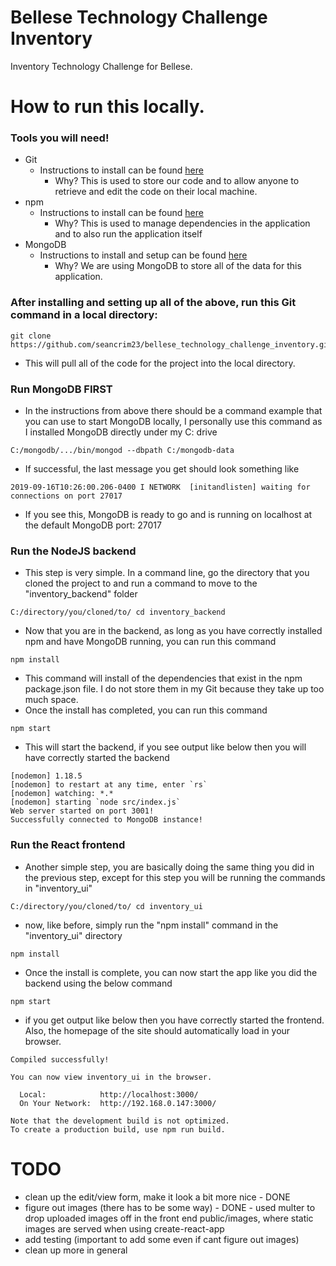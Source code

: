 # Bellese Technology Challenge Inventory
Inventory Technology Challenge for Bellese.

# How to run this locally.
### Tools you will need!
- Git
  - Instructions to install can be found [here](https://git-scm.com/book/en/v2/Getting-Started-Installing-Git)
    - Why? This is used to store our code and to allow anyone to retrieve and edit the code on their local machine.
- npm
  - Instructions to install can be found [here](https://www.npmjs.com/get-npm)
    - Why? This is used to manage dependencies in the application and to also run the application itself
- MongoDB
  - Instructions to install and setup can be found [here](https://docs.mongodb.com/v3.2/tutorial/install-mongodb-on-windows/)
    - Why? We are using MongoDB to store all of the data for this application.

### After installing and setting up all of the above, run this Git command in a local directory:
```
git clone https://github.com/seancrim23/bellese_technology_challenge_inventory.git
```
- This will pull all of the code for the project into the local directory.

### Run MongoDB FIRST
- In the instructions from above there should be a command example that you can use to start MongoDB locally, I personally use this command as I installed MongoDB directly under my C: drive
```
C:/mongodb/.../bin/mongod --dbpath C:/mongodb-data
```
- If successful, the last message you get should look something like
```
2019-09-16T10:26:00.206-0400 I NETWORK  [initandlisten] waiting for connections on port 27017
```
- If you see this, MongoDB is ready to go and is running on localhost at the default MongoDB port: 27017

### Run the NodeJS backend
- This step is very simple. In a command line, go the directory that you cloned the project to and run a command to move to the "inventory_backend" folder
```
C:/directory/you/cloned/to/ cd inventory_backend
```
- Now that you are in the backend, as long as you have correctly installed npm and have MongoDB running, you can run this command
```
npm install
```
- This command will install of the dependencies that exist in the npm package.json file. I do not store them in my Git because they take up too much space.
- Once the install has completed, you can run this command
```
npm start
```
- This will start the backend, if you see output like below then you will have correctly started the backend
```
[nodemon] 1.18.5
[nodemon] to restart at any time, enter `rs`
[nodemon] watching: *.*
[nodemon] starting `node src/index.js`
Web server started on port 3001!
Successfully connected to MongoDB instance!
```

### Run the React frontend
- Another simple step, you are basically doing the same thing you did in the previous step, except for this step you will be running the commands in "inventory_ui"
```
C:/directory/you/cloned/to/ cd inventory_ui
```
- now, like before, simply run the "npm install" command in the "inventory_ui" directory
```
npm install
```
- Once the install is complete, you can now start the app like you did the backend using the below command
```
npm start
```
- if you get output like below then you have correctly started the frontend. Also, the homepage of the site should automatically load in your browser.
```
Compiled successfully!

You can now view inventory_ui in the browser.

  Local:            http://localhost:3000/
  On Your Network:  http://192.168.0.147:3000/

Note that the development build is not optimized.
To create a production build, use npm run build.
```

# TODO
- clean up the edit/view form, make it look a bit more nice - DONE
- figure out images (there has to be some way) - DONE - used multer to drop uploaded images off in the front end public/images, where static images are served when using create-react-app
- add testing (important to add some even if cant figure out images)
- clean up more in general
